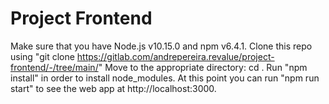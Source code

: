 # Project Frontend

Make sure that you have Node.js v10.15.0 and npm v6.4.1.
Clone this repo using "git clone https://gitlab.com/andrepereira.revalue/project-frontend/-/tree/main/"
Move to the appropriate directory: cd <project-frontend>.
Run "npm install" in order to install node_modules.
At this point you can run "npm run start" to see the web app at http://localhost:3000.